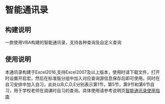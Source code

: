 # 智能通讯录
## 构建说明
一款使用VBA构建的智能通讯录，支持各种查询及自定义查询
## 使用说明
本通讯录构建于Excel2016,支持Excel2007及以上版本，使用时请下载文件，打开时设置开启宏，然后在标准版分组中加入对应查询源信息保存后即可使用。同时在自习安排中加入自习，此处以B,C,D,E分别表示第1节，第5节，第9节和第6节自习，用于学校老师在调课时自习的查询。具体使用请参考说明页[智能通讯录使用指南](https://fengzhenhua-vip.github.io/2021/06/21/%E6%99%BA%E8%83%BD%E9%80%9A%E8%AE%AF%E5%BD%95%E4%BD%BF%E7%94%A8%E6%8C%87%E5%8D%97/)
